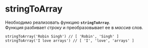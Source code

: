 # stringToArray

Необходимо реализовать функцию __`stringToArray`__.  
Функция разбивает _строку_ и преобразовывает ее в _массив_ слов.  

```
stringToArray('Robin Singh') // [ 'Robin', 'Singh' ]
stringToArray('I love arrays') // [ 'I', 'love', 'arrays' ]
```
